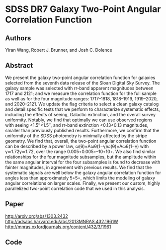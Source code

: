 # SDSS DR7 Galaxy Two-Point Angular Correlation Function

## Authors

Yiran Wang, Robert J. Brunner, and Josh C. Dolence

## Abstract
We present the galaxy two-point angular correlation function for galaxies selected from the seventh data release of the Sloan Digital Sky Survey. The galaxy sample was selected with rr-band apparent magnitudes between 1717 and 2121; and we measure the correlation function for the full sample as well as for the four magnitude ranges: 1717–1818, 1818–1919, 1919–2020, and 2020–2121. We update the flag criteria to select a clean galaxy catalog and detail specific tests that we perform to characterize systematic effects, including the effects of seeing, Galactic extinction, and the overall survey uniformity. Notably, we find that optimally we can use observed regions with seeing <1.5′′<1.5′′, and rr-band extinction <0.13<0.13 magnitudes, smaller than previously published results. Furthermore, we confirm that the uniformity of the SDSS photometry is minimally affected by the stripe geometry. We find that, overall, the two-point angular correlation function can be described by a power law, ω(θ)=Aωθ(1−γ)ω(θ)=Aωθ(1−γ) with γ≃1.72γ≃1.72, over the range 0.005∘0.005∘–10∘10∘. We also find similar relationships for the four magnitude subsamples, but the amplitude within the same angular interval for the four subsamples is found to decrease with fainter magnitudes, in agreement with previous results. We find that the systematic signals are well below the galaxy angular correlation function for angles less than approximately 5∘5∘, which limits the modeling of galaxy angular correlations on larger scales. Finally, we present our custom, highly parallelized two-point correlation code that we used in this analysis.

## Paper
http://arxiv.org/abs/1303.2432
http://adsabs.harvard.edu/abs/2013MNRAS.432.1961W
http://mnras.oxfordjournals.org/content/432/3/1961

## Code
